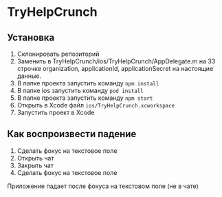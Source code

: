 # TryHelpCrunch

## Установка

1. Склонировать репозиторий
2. Заменить в TryHelpCrunch/ios/TryHelpCrunch/AppDelegate.m на 33 строчке organization, applicationId, applicationSecret на настоящие данные.
3. В папке проекта запустить команду `npm install`
4. В папке ios запустить команду `pod install`
5. В папке проекта запустить команду `npm start`
6. Открыть в Xcode файл `ios/TryHelpCrunch.xcworkspace`
7. Запустить проект в Xcode

## Как воспроизвести падение

1. Сделать фокус на текстовое поле
2. Открыть чат
3. Закрыть чат
4. Сделать фокус на текстовое поле

Приложение падает после фокуса на текстовом поле (не в чате)
